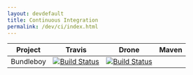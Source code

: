 ```yaml
---
layout: devdefault
title: Continuous Integration
permalink: /dev/ci/index.html
---
```



Project     | Travis | Drone | Maven
----------- | ------ | ----- | -----
Bundleboy   | [![Build Status](https://travis-ci.org/storm-enroute/bundleboy.svg)](https://travis-ci.org/storm-enroute/bundleboy) | [![Build Status](http://ci.storm-enroute.com:443/api/badges/storm-enroute/bundleboy/status.svg)](http://ci.storm-enroute.com:443/storm-enroute/bundleboy) | 

